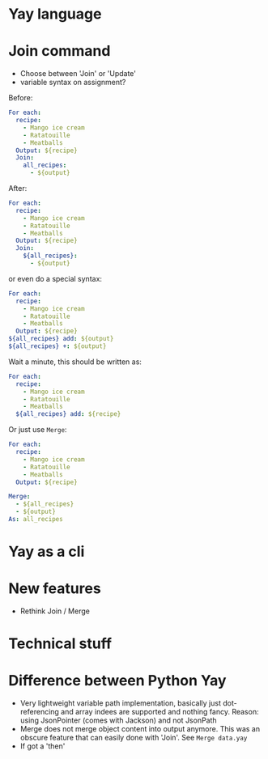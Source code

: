 # Yay language

# Join command

* Choose between 'Join' or 'Update'
* variable syntax on assignment?

Before:

```yaml
For each:
  recipe:
    - Mango ice cream
    - Ratatouille
    - Meatballs
  Output: ${recipe}
  Join:
    all_recipes:
      - ${output}
```

After:

```yaml
For each:
  recipe:
    - Mango ice cream
    - Ratatouille
    - Meatballs
  Output: ${recipe}
  Join:
    ${all_recipes}:
      - ${output}
```

or even do a special syntax:

```yaml
For each:
  recipe:
    - Mango ice cream
    - Ratatouille
    - Meatballs
  Output: ${recipe}
${all_recipes} add: ${output}
${all_recipes} +: ${output}
```

Wait a minute, this should be written as:

```yaml
For each:
  recipe:
    - Mango ice cream
    - Ratatouille
    - Meatballs
  ${all_recipes} add: ${recipe}
```

Or just use `Merge`:

```yaml
For each:
  recipe:
    - Mango ice cream
    - Ratatouille
    - Meatballs
  Output: ${recipe}

Merge:
  - ${all_recipes}
  - ${output}
As: all_recipes
```

# Yay as a cli

# New features

* Rethink Join / Merge

# Technical stuff

# Difference between Python Yay

* Very lightweight variable path implementation, basically just dot-referencing and array indees are supported and
  nothing fancy. Reason: using JsonPointer (comes with Jackson) and not JsonPath
* Merge does not merge object content into output anymore. This was an obscure feature that can easily done with 'Join'.
  See `Merge data.yay`
* If got a 'then'
